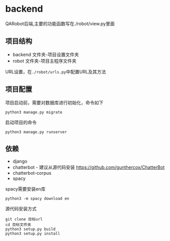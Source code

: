 # backend

QARobot后端,主要的功能函数写在./robot/view.py里面

## 项目结构

* backend 文件夹-项目设置文件夹  
* robot 文件夹-项目主程序文件夹

URL设置，在`./robot/urls.py`中配置URL及其方法

## 项目配置

项目启动前，需要对数据库进行初始化，命令如下

```shell
python3 manage.py migrate
```

启动项目的命令
```shell
python3 manage.py runserver
```

## 依赖

* django
* chatterbot - 建议从源代码安装 https://github.com/gunthercox/ChatterBot
* chatterbot-corpus
* spacy

spacy需要安装en库
```
python3 -m spacy download en
```

源代码安装方式
```shell
git clone 目标url
cd 目标文件夹
python3 setup.py build
python3 setup.py install
```